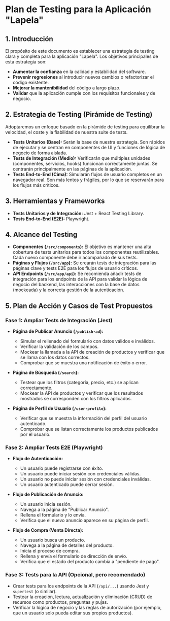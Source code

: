 # Plan de Testing para la Aplicación "Lapela"

## 1. Introducción

El propósito de este documento es establecer una estrategia de testing clara y completa para la aplicación "Lapela". Los objetivos principales de esta estrategia son:

-   **Aumentar la confianza** en la calidad y estabilidad del software.
-   **Prevenir regresiones** al introducir nuevos cambios o refactorizar el código existente.
-   **Mejorar la mantenibilidad** del código a largo plazo.
-   **Validar** que la aplicación cumple con los requisitos funcionales y de negocio.

## 2. Estrategia de Testing (Pirámide de Testing)

Adoptaremos un enfoque basado en la pirámide de testing para equilibrar la velocidad, el coste y la fiabilidad de nuestra suite de tests.

-   **Tests Unitarios (Base):** Serán la base de nuestra estrategia. Son rápidos de ejecutar y se centran en componentes de UI y funciones de lógica de negocio de forma aislada.
-   **Tests de Integración (Medio):** Verificarán que múltiples unidades (componentes, servicios, hooks) funcionan correctamente juntas. Se centrarán principalmente en las páginas de la aplicación.
-   **Tests End-to-End (Cima):** Simularán flujos de usuario completos en un navegador real. Son más lentos y frágiles, por lo que se reservarán para los flujos más críticos.

## 3. Herramientas y Frameworks

-   **Tests Unitarios y de Integración:** Jest + React Testing Library.
-   **Tests End-to-End (E2E):** Playwright.

## 4. Alcance del Testing

-   **Componentes (`/src/components`):** El objetivo es mantener una alta cobertura de tests unitarios para todos los componentes reutilizables. Cada nuevo componente debe ir acompañado de sus tests.
-   **Páginas y Flujos (`/src/app`):** Se crearán tests de integración para las páginas clave y tests E2E para los flujos de usuario críticos.
-   **API Endpoints (`/src/app/api`):** Se recomienda añadir tests de integración para los endpoints de la API para validar la lógica de negocio del backend, las interacciones con la base de datos (mockeada) y la correcta gestión de la autenticación.

## 5. Plan de Acción y Casos de Test Propuestos

### Fase 1: Ampliar Tests de Integración (Jest)

-   **Página de Publicar Anuncio (`/publish-ad`):**
    -   Simular el rellenado del formulario con datos válidos e inválidos.
    -   Verificar la validación de los campos.
    -   Mockear la llamada a la API de creación de productos y verificar que se llama con los datos correctos.
    -   Comprobar que se muestra una notificación de éxito o error.

-   **Página de Búsqueda (`/search`):**
    -   Testear que los filtros (categoría, precio, etc.) se aplican correctamente.
    -   Mockear la API de productos y verificar que los resultados mostrados se corresponden con los filtros aplicados.

-   **Página de Perfil de Usuario (`/user-profile`):**
    -   Verificar que se muestra la información del perfil del usuario autenticado.
    -   Comprobar que se listan correctamente los productos publicados por el usuario.

### Fase 2: Ampliar Tests E2E (Playwright)

-   **Flujo de Autenticación:**
    -   Un usuario puede registrarse con éxito.
    -   Un usuario puede iniciar sesión con credenciales válidas.
    -   Un usuario no puede iniciar sesión con credenciales inválidas.
    -   Un usuario autenticado puede cerrar sesión.

-   **Flujo de Publicación de Anuncio:**
    -   Un usuario inicia sesión.
    -   Navega a la página de "Publicar Anuncio".
    -   Rellena el formulario y lo envía.
    -   Verifica que el nuevo anuncio aparece en su página de perfil.

-   **Flujo de Compra (Venta Directa):**
    -   Un usuario busca un producto.
    -   Navega a la página de detalles del producto.
    -   Inicia el proceso de compra.
    -   Rellena y envía el formulario de dirección de envío.
    -   Verifica que el estado del producto cambia a "pendiente de pago".

### Fase 3: Tests para la API (Opcional, pero recomendado)

-   Crear tests para los endpoints de la API (`/api/...`) usando Jest y `supertest` (o similar).
-   Testear la creación, lectura, actualización y eliminación (CRUD) de recursos como productos, preguntas y pujas.
-   Verificar la lógica de negocio y las reglas de autorización (por ejemplo, que un usuario solo pueda editar sus propios productos).
